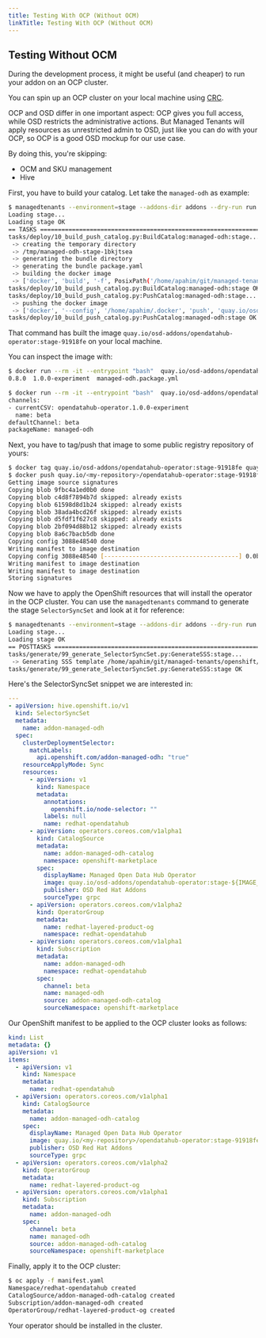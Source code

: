 ```yaml
---
title: Testing With OCP (Without OCM)
linkTitle: Testing With OCP (Without OCM)
---
```


## Testing Without OCM

During the development process, it might be useful (and cheaper) to run your
addon on an OCP cluster.

You can spin up an OCP cluster on your local machine using
[CRC](https://cloud.redhat.com/openshift/install/crc/installer-provisioned).

OCP and OSD differ in one important aspect: OCP gives you full access, while
OSD restricts the administrative actions. But Managed Tenants will apply
resources as unrestricted admin to OSD, just like you can do with your OCP,
so OCP is a good OSD mockup for our use case.

By doing this, you're skipping:

- OCM and SKU management
- Hive

First, you have to build your catalog. Let take the `managed-odh` as example:

```bash
$ managedtenants --environment=stage --addons-dir addons --dry-run run --debug tasks/deploy/10_build_push_catalog.py:managed-odh
Loading stage...
Loading stage OK
== TASKS =======================================================================
tasks/deploy/10_build_push_catalog.py:BuildCatalog:managed-odh:stage...
 -> creating the temporary directory
 -> /tmp/managed-odh-stage-1bkjtsea
 -> generating the bundle directory
 -> generating the bundle package.yaml
 -> building the docker image
 -> ['docker', 'build', '-f', PosixPath('/home/apahim/git/managed-tenants/Dockerfile.catalog'), '-t', 'quay.io/osd-addons/opendatahub-operator:stage-91918fe', PosixPath('/tmp/managed-odh-stage-1bkjtsea')]
tasks/deploy/10_build_push_catalog.py:BuildCatalog:managed-odh:stage OK
tasks/deploy/10_build_push_catalog.py:PushCatalog:managed-odh:stage...
 -> pushing the docker image
 -> ['docker', '--config', '/home/apahim/.docker', 'push', 'quay.io/osd-addons/opendatahub-operator:stage-91918fe']
tasks/deploy/10_build_push_catalog.py:PushCatalog:managed-odh:stage OK
```

That command has built the image
`quay.io/osd-addons/opendatahub-operator:stage-91918fe` on your local machine.

You can inspect the image with:

```bash
$ docker run --rm -it --entrypoint "bash"  quay.io/osd-addons/opendatahub-operator:stage-91918fe -c "ls manifests/"
0.8.0  1.0.0-experiment  managed-odh.package.yml

$ docker run --rm -it --entrypoint "bash"  quay.io/osd-addons/opendatahub-operator:stage-91918fe -c "cat manifests/managed-odh.package.yml"
channels:
- currentCSV: opendatahub-operator.1.0.0-experiment
  name: beta
defaultChannel: beta
packageName: managed-odh
```

Next, you have to tag/push that image to some public registry repository of
yours:

```bash
$ docker tag quay.io/osd-addons/opendatahub-operator:stage-91918fe quay.io/<my-repository>/opendatahub-operator:stage-91918fe
$ docker push quay.io/<my-repository>/opendatahub-operator:stage-91918fe
Getting image source signatures
Copying blob 9fbc4a1ed0b0 done
Copying blob c4d8f7894b7d skipped: already exists
Copying blob 61598d8d1b24 skipped: already exists
Copying blob 38ada4bcd26f skipped: already exists
Copying blob d5fdf1f627c8 skipped: already exists
Copying blob 2bf094d88b12 skipped: already exists
Copying blob 8a6c7bacb5db done
Copying config 3088e48540 done
Writing manifest to image destination
Copying config 3088e48540 [--------------------------------------] 0.0b / 3.6KiB
Writing manifest to image destination
Writing manifest to image destination
Storing signatures
```

Now we have to apply the OpenShift resources that will install the operator
in the OCP cluster. You can use the `managedtenants` command to generate
the stage `SelectorSyncSet` and look at it for reference:

```bash
$ managedtenants --environment=stage --addons-dir addons --dry-run run --debug tasks/generate/99_generate_SelectorSyncSet.py
Loading stage...
Loading stage OK
== POSTTASKS ===================================================================
tasks/generate/99_generate_SelectorSyncSet.py:GenerateSSS:stage...
 -> Generating SSS template /home/apahim/git/managed-tenants/openshift/stage.yaml
tasks/generate/99_generate_SelectorSyncSet.py:GenerateSSS:stage OK
```

Here's the SelectorSyncSet snippet we are interested in:

```yaml
---
- apiVersion: hive.openshift.io/v1
  kind: SelectorSyncSet
  metadata:
    name: addon-managed-odh
  spec:
    clusterDeploymentSelector:
      matchLabels:
        api.openshift.com/addon-managed-odh: "true"
    resourceApplyMode: Sync
    resources:
      - apiVersion: v1
        kind: Namespace
        metadata:
          annotations:
            openshift.io/node-selector: ""
          labels: null
          name: redhat-opendatahub
      - apiVersion: operators.coreos.com/v1alpha1
        kind: CatalogSource
        metadata:
          name: addon-managed-odh-catalog
          namespace: openshift-marketplace
        spec:
          displayName: Managed Open Data Hub Operator
          image: quay.io/osd-addons/opendatahub-operator:stage-${IMAGE_TAG}
          publisher: OSD Red Hat Addons
          sourceType: grpc
      - apiVersion: operators.coreos.com/v1alpha2
        kind: OperatorGroup
        metadata:
          name: redhat-layered-product-og
          namespace: redhat-opendatahub
      - apiVersion: operators.coreos.com/v1alpha1
        kind: Subscription
        metadata:
          name: addon-managed-odh
          namespace: redhat-opendatahub
        spec:
          channel: beta
          name: managed-odh
          source: addon-managed-odh-catalog
          sourceNamespace: openshift-marketplace
```

Our OpenShift manifest to be applied to the OCP cluster looks as follows:

```yaml
kind: List
metadata: {}
apiVersion: v1
items:
  - apiVersion: v1
    kind: Namespace
    metadata:
      name: redhat-opendatahub
  - apiVersion: operators.coreos.com/v1alpha1
    kind: CatalogSource
    metadata:
      name: addon-managed-odh-catalog
    spec:
      displayName: Managed Open Data Hub Operator
      image: quay.io/<my-repository>/opendatahub-operator:stage-91918fe
      publisher: OSD Red Hat Addons
      sourceType: grpc
  - apiVersion: operators.coreos.com/v1alpha2
    kind: OperatorGroup
    metadata:
      name: redhat-layered-product-og
  - apiVersion: operators.coreos.com/v1alpha1
    kind: Subscription
    metadata:
      name: addon-managed-odh
    spec:
      channel: beta
      name: managed-odh
      source: addon-managed-odh-catalog
      sourceNamespace: openshift-marketplace
```

Finally, apply it to the OCP cluster:

```bash
$ oc apply -f manifest.yaml
Namespace/redhat-opendatahub created
CatalogSource/addon-managed-odh-catalog created
Subscription/addon-managed-odh created
OperatorGroup/redhat-layered-product-og created
```

Your operator should be installed in the cluster.
